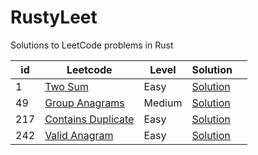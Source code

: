 # RustyLeet
Solutions to LeetCode problems in Rust

<table id="leetcode" class="table-auto">
  <thead>
    <tr>
      <th>id</th>
      <th>Leetcode</th>
      <th>Level</th>
      <th>Solution<th>
    </tr>
  </thead>
  <tbody>
      <tr>
        <td>
          1
        </td>
        <td>
          <a href="https://leetcode.com/problems/two-sum/description/"> Two Sum</a>
        </td>
        <td>Easy</td>
        <td>
          <a href="https://github.com/Redy1908/rusty_leet/blob/main/src/solutions/s0003_two_sum.rs"> Solution</a>
        </td>
      </tr>
      <tr>
        <td>
         49 
        </td>
        <td>
          <a href="https://leetcode.com/problems/group-anagrams/description/"> Group Anagrams</a>
        </td>
        <td>Medium</td>
        <td>
          <a href="https://github.com/Redy1908/rusty_leet/blob/main/src/solutions/s0004_group_anagrams.rs"> Solution</a>
        </td>
      </tr>
      <tr>
        <td>
          217
        </td>
        <td>
          <a href="https://leetcode.com/problems/contains-duplicate/description/"> Contains Duplicate</a>
        </td>
        <td>Easy</td>
        <td>
          <a href="https://github.com/Redy1908/rusty_leet/blob/main/src/solutions/s0001_contains_duplicate.rs"> Solution</a>
        </td>
      </tr>
      <tr>
        <td>
          242
        </td>
        <td>
          <a href="https://leetcode.com/problems/valid-anagram/description/"> Valid Anagram</a>
        </td>
        <td>Easy</td>
        <td>
          <a href="https://github.com/Redy1908/rusty_leet/blob/main/src/solutions/s0002_valid_anagram.rs"> Solution</a>
        </td>
      </tr>
  </tbody>
</table>
